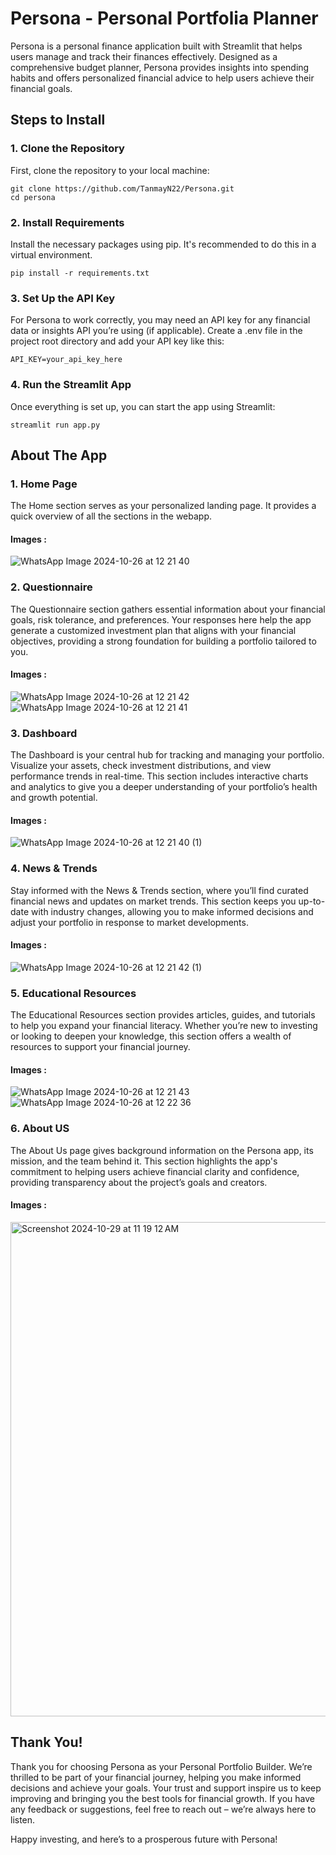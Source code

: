 # Persona - Personal Portfolia Planner
Persona is a personal finance application built with Streamlit that helps users manage and track their finances effectively. Designed as a comprehensive budget planner, Persona provides insights into spending habits and offers personalized financial advice to help users achieve their financial goals.
## Steps to Install
### 1. Clone the Repository

First, clone the repository to your local machine:

```
git clone https://github.com/TanmayN22/Persona.git
cd persona
```
### 2. Install Requirements

Install the necessary packages using pip. It's recommended to do this in a virtual environment.

```
pip install -r requirements.txt

```
### 3. Set Up the API Key
For Persona to work correctly, you may need an API key for any financial data or insights API you’re using (if applicable). Create a .env file in the project root directory and add your API key like this:
```
API_KEY=your_api_key_here
```
### 4. Run the Streamlit App
Once everything is set up, you can start the app using Streamlit:
```
streamlit run app.py
```
## About The App

### 1. Home Page
The Home section serves as your personalized landing page. It provides a quick overview of all the sections in the webapp.
#### Images :
![WhatsApp Image 2024-10-26 at 12 21 40](https://github.com/user-attachments/assets/cdbe8292-5482-4f20-a1c7-fa5bd2f379b5)
### 2. Questionnaire
The Questionnaire section gathers essential information about your financial goals, risk tolerance, and preferences. Your responses here help the app generate a customized investment plan that aligns with your financial objectives, providing a strong foundation for building a portfolio tailored to you.
#### Images :
![WhatsApp Image 2024-10-26 at 12 21 42](https://github.com/user-attachments/assets/fbf6e3be-58a5-4fc9-b4e0-9f0771e7aa8c)
![WhatsApp Image 2024-10-26 at 12 21 41](https://github.com/user-attachments/assets/c782da3b-f586-458b-8f20-fd5fee35a652)

### 3. Dashboard
The Dashboard is your central hub for tracking and managing your portfolio. Visualize your assets, check investment distributions, and view performance trends in real-time. This section includes interactive charts and analytics to give you a deeper understanding of your portfolio’s health and growth potential.
#### Images :
![WhatsApp Image 2024-10-26 at 12 21 40 (1)](https://github.com/user-attachments/assets/ed52800a-4fba-48b1-8839-73685d05e570)

### 4. News & Trends
Stay informed with the News & Trends section, where you’ll find curated financial news and updates on market trends. This section keeps you up-to-date with industry changes, allowing you to make informed decisions and adjust your portfolio in response to market developments.
#### Images :
![WhatsApp Image 2024-10-26 at 12 21 42 (1)](https://github.com/user-attachments/assets/ec6a55cd-ff23-4390-a250-83c1425a8343)

### 5. Educational Resources
The Educational Resources section provides articles, guides, and tutorials to help you expand your financial literacy. Whether you’re new to investing or looking to deepen your knowledge, this section offers a wealth of resources to support your financial journey.
#### Images :
![WhatsApp Image 2024-10-26 at 12 21 43](https://github.com/user-attachments/assets/ebc44bc9-8a9f-4fad-895b-7b6a5a5a04c6)
![WhatsApp Image 2024-10-26 at 12 22 36](https://github.com/user-attachments/assets/0cb067d4-8199-4d3d-9aa7-9fb31dbe160e)

### 6. About US
The About Us page gives background information on the Persona app, its mission, and the team behind it. This section highlights the app's commitment to helping users achieve financial clarity and confidence, providing transparency about the project’s goals and creators.

#### Images :
<img width="791" alt="Screenshot 2024-10-29 at 11 19 12 AM" src="https://github.com/user-attachments/assets/a499501d-3ce3-4272-ae25-ca9a767c5b1e">

## Thank You!

Thank you for choosing Persona as your Personal Portfolio Builder. We’re thrilled to be part of your financial journey, helping you make informed decisions and achieve your goals. Your trust and support inspire us to keep improving and bringing you the best tools for financial growth. If you have any feedback or suggestions, feel free to reach out – we’re always here to listen.

Happy investing, and here’s to a prosperous future with Persona!

